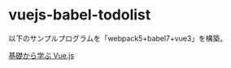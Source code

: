 # vuejs-babel-todolist

以下のサンプルプログラムを「webpack5+babel7+vue3」を構築。

[基礎から学ぶ Vue.js](https://cr-vue.mio3io.com/tutorials/todo.html)
